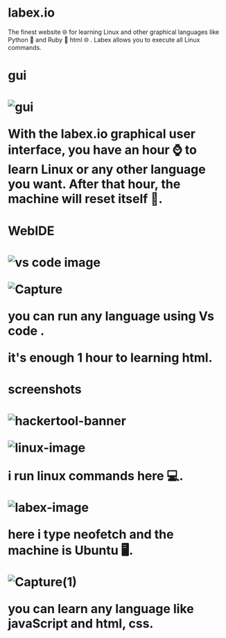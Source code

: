 # labex.io
The finest website 🌐 for learning Linux and other graphical languages like Python 🐍 and Ruby 💎 html 🌐 . Labex allows you to execute all Linux commands. 

<h1>gui<h1/>

![gui](https://github.com/user-attachments/assets/a13886d7-6961-48b0-9012-a07824d7b271)

With the labex.io graphical user interface, you have an hour ⌚ to learn Linux or any other language you want. After that hour, the machine will reset itself 💾.

<h1>WebIDE<h1/>

![vs code image](https://github.com/user-attachments/assets/4461dd51-c76a-4497-9346-9aa94c4185ce)

![Capture](https://github.com/user-attachments/assets/d69e1538-f8c6-4e6e-8170-2b911fef8641)

you can run any language using Vs code .

it's enough 1 hour to learning html.

<h1>screenshots<h1/>

![hackertool-banner](https://github.com/user-attachments/assets/aad66afe-a264-48a9-ad8e-21aa35c9a2ca)

![linux-image](https://github.com/user-attachments/assets/2baf14e0-3c84-4c66-83c5-3a314992d1d6)

i run linux commands here 💻.

![labex-image](https://github.com/user-attachments/assets/34a5052e-a9fd-484f-87b5-a5aebf2e5f15)

here i type neofetch and the machine is Ubuntu 🖥️.

![Capture(1)](https://github.com/user-attachments/assets/9902cf21-84e3-4f95-9438-bfe86b1d20e3)

you can learn any language like javaScript and html, css.
